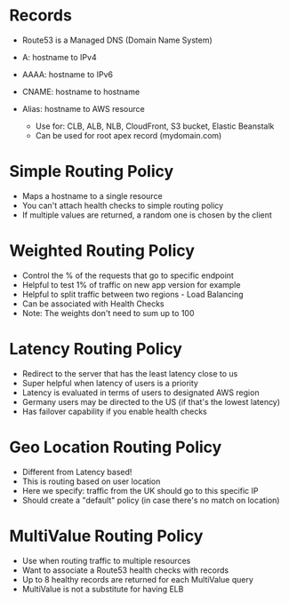 # Records

- Route53 is a Managed DNS (Domain Name System)


- A: hostname to IPv4
- AAAA: hostname to IPv6
- CNAME: hostname to hostname
- Alias: hostname to AWS resource
  - Use for: CLB, ALB, NLB, CloudFront, S3 bucket, Elastic Beanstalk
  - Can be used for root apex record (mydomain.com)

# Simple Routing Policy

- Maps a hostname to a single resource
- You can't attach health checks to simple routing policy
- If multiple values are returned, a random one is chosen by the client

# Weighted Routing Policy

- Control the % of the requests that go to specific endpoint
- Helpful to test 1% of traffic on new app version for example
- Helpful to split traffic between two regions - Load Balancing
- Can be associated with Health Checks
- Note: The weights don't need to sum up to 100

# Latency Routing Policy

- Redirect to the server that has the least latency close to us
- Super helpful when latency of users is a priority
- Latency is evaluated in terms of users to designated AWS region
- Germany users may be directed to the US (if that's the lowest latency)
- Has failover capability if you enable health checks

# Geo Location Routing Policy

- Different from Latency based!
- This is routing based on user location
- Here we specify: traffic from the UK should go to this specific IP
- Should create a "default" policy (in case there's no match on location)

# MultiValue Routing Policy

- Use when routing traffic to multiple resources
- Want to associate a Route53 health checks with records
- Up to 8 healthy records are returned for each MultiValue query
- MultiValue is not a substitute for having ELB